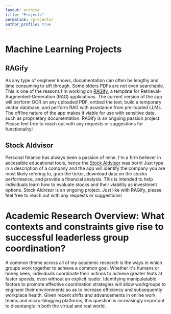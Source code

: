 ```yaml
---
layout: archive
title: "Projects"
permalink: /projects/
author_profile: true
---
```


# Machine Learning Projects

## RAGify
As any type of engineer knows, documentation can often be lengthy and time consuming to sift through. Some olders PDFs are not even searchable. This is one of the reasons I'm working on [RAGify](https://github.com/mchiovaro/RAGify), a template for Retrieval-Augmented-Generation (RAG) applications. The current version of the app will perform OCR on any uploaded PDF, embed the text, build a temporary vector database, and perform RAG with assistance from pre-loaded LLMs. The offline nature of the app makes it viable for use with sensitive data, such as proprietary documentation. RAGify is an ongoing passion project. Please feel free to reach out with any requests or suggestions for functionality!

## Stock AIdvisor
Personal finance has always been a passion of mine. I'm a firm believer in accessible educational tools, hence the [Stock AIdvisor](https://huggingface.co/spaces/mchiovaro/stock-aidvisor) was born! Just type in a description of a company and the app will identify the company you are most likely refering to, grab the ticker, download data on the stocks performance, and provide a financial analysis. This is intended to help individuals learn how to evaluate stocks and their viability as investment options. Stock AIdvisor is an ongoing project. Just like with RAGify, please feel free to reach out with any requests or suggestions!

# Academic Research Overview: What contexts and constraints give rise to successful leaderless group coordination?
A common theme across all of my academic research is the ways in which groups work together to achieve a common goal. Whether it's humans or honey bees, individuals coordinate their actions to achieve greater feats at faster speeds, even without an explicit leader. Identifying manipulatable factors to promote effective coordination strategies will allow workgroups to engineer their environments so as to increase efficiency and subsequently workplace health. Given recent shifts and advancements in online work teams and micro-blogging platforms, this question is increasingly important to disentangle in both the virtual and real world.
